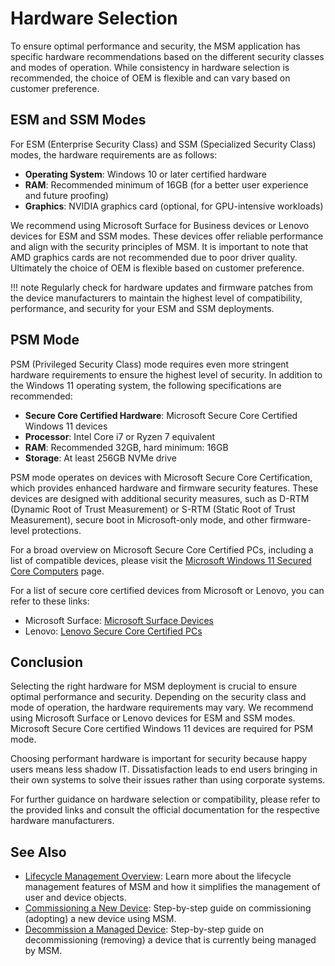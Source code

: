 # Hardware Selection

To ensure optimal performance and security, the MSM application has specific hardware recommendations based on the different security classes and modes of operation. While consistency in hardware selection is recommended, the choice of OEM is flexible and can vary based on customer preference.

## ESM and SSM Modes

For ESM (Enterprise Security Class) and SSM (Specialized Security Class) modes, the hardware requirements are as follows:

- **Operating System**: Windows 10 or later certified hardware
- **RAM**: Recommended minimum of 16GB (for a better user experience and future proofing)
- **Graphics**: NVIDIA graphics card (optional, for GPU-intensive workloads)

We recommend using Microsoft Surface for Business devices or Lenovo devices for ESM and SSM modes. These devices offer reliable performance and align with the security principles of MSM. It is important to note that AMD graphics cards are not recommended due to poor driver quality. Ultimately the choice of OEM is flexible based on customer preference.

!!! note
    Regularly check for hardware updates and firmware patches from the device manufacturers to maintain the highest level of compatibility, performance, and security for your ESM and SSM deployments.

## PSM Mode

PSM (Privileged Security Class) mode requires even more stringent hardware requirements to ensure the highest level of security. In addition to the Windows 11 operating system, the following specifications are recommended:

- **Secure Core Certified Hardware**: Microsoft Secure Core Certified Windows 11 devices
- **Processor**: Intel Core i7 or Ryzen 7 equivalent
- **RAM**: Recommended 32GB, hard minimum: 16GB
- **Storage**: At least 256GB NVMe drive

PSM mode operates on devices with Microsoft Secure Core Certification, which provides enhanced hardware and firmware security features. These devices are designed with additional security measures, such as D-RTM (Dynamic Root of Trust Measurement) or S-RTM (Static Root of Trust Measurement), secure boot in Microsoft-only mode, and other firmware-level protections.

For a broad overview on Microsoft Secure Core Certified PCs, including a list of compatible devices, please visit the [Microsoft Windows 11 Secured Core Computers](https://www.microsoft.com/en-us/windows/business/windows-11-secured-core-computers) page.

For a list of secure core certified devices from Microsoft or Lenovo, you can refer to these links:

- Microsoft Surface: [Microsoft Surface Devices](https://www.microsoft.com/en-us/windows/business/devices?col=microsoft&col=securedcorepc)
- Lenovo: [Lenovo Secure Core Certified PCs](https://www.microsoft.com/en-us/windows/business/devices?col=lenovo&col=securedcorepc)

## Conclusion

Selecting the right hardware for MSM deployment is crucial to ensure optimal performance and security. Depending on the security class and mode of operation, the hardware requirements may vary. We recommend using Microsoft Surface or Lenovo devices for ESM and SSM modes. Microsoft Secure Core certified Windows 11 devices are required for PSM mode.

Choosing performant hardware is important for security because happy users means less shadow IT. Dissatisfaction leads to end users bringing in their own systems to solve their issues rather than using corporate systems.

For further guidance on hardware selection or compatibility, please refer to the provided links and consult the official documentation for the respective hardware manufacturers.

## See Also

- [Lifecycle Management Overview](/Getting-Started/Usage-Guide/Lifecycle-Management/): Learn more about the lifecycle management features of MSM and how it simplifies the management of user and device objects.
- [Commissioning a New Device](/Getting-Started/Usage-Guide/Lifecycle-Management/Device/Commission/): Step-by-step guide on commissioning (adopting) a new device using MSM.
- [Decommission a Managed Device](/Getting-Started/Usage-Guide/Lifecycle-Management/Device/Decommission/): Step-by-step guide on decommissioning (removing) a device that is currently being managed by MSM.
